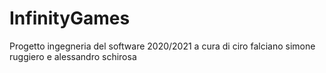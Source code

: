 # InfinityGames
Progetto ingegneria del software 2020/2021 a cura di ciro falciano simone ruggiero e alessandro schirosa

